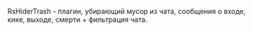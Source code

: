 RsHiderTrash - плагин, убирающий мусор из чата, сообщения о входе, кике, выходе, смерти + фильтрация чата.
